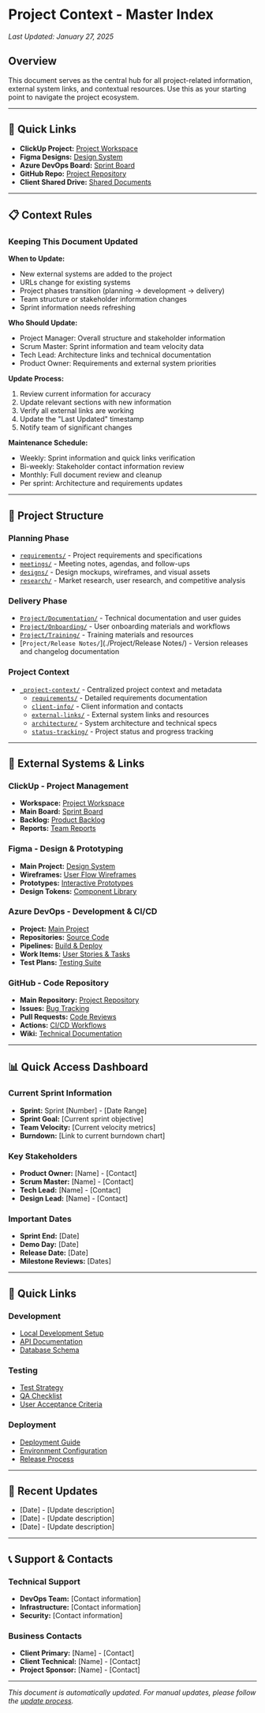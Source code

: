 # Project Context - Master Index

*Last Updated: January 27, 2025*

## Overview
This document serves as the central hub for all project-related information, external system links, and contextual resources. Use this as your starting point to navigate the project ecosystem.

---

## 🚀 Quick Links

- **ClickUp Project:** [Project Workspace](https://app.clickup.com/workspace/placeholder)
- **Figma Designs:** [Design System](https://www.figma.com/file/placeholder)
- **Azure DevOps Board:** [Sprint Board](https://dev.azure.com/organization/project/_boards)
- **GitHub Repo:** [Project Repository](https://github.com/organization/repository)
- **Client Shared Drive:** [Shared Documents](https://drive.google.com/drive/folders/placeholder)

---

## 📋 Context Rules

### Keeping This Document Updated

**When to Update:**
- New external systems are added to the project
- URLs change for existing systems
- Project phases transition (planning → development → delivery)
- Team structure or stakeholder information changes
- Sprint information needs refreshing

**Who Should Update:**
- Project Manager: Overall structure and stakeholder information
- Scrum Master: Sprint information and team velocity data
- Tech Lead: Architecture links and technical documentation
- Product Owner: Requirements and external system priorities

**Update Process:**
1. Review current information for accuracy
2. Update relevant sections with new information
3. Verify all external links are working
4. Update the "Last Updated" timestamp
5. Notify team of significant changes

**Maintenance Schedule:**
- Weekly: Sprint information and quick links verification
- Bi-weekly: Stakeholder contact information review
- Monthly: Full document review and cleanup
- Per sprint: Architecture and requirements updates

---

## 📁 Project Structure

### Planning Phase
- [`requirements/`](./requirements/) - Project requirements and specifications
- [`meetings/`](./meetings/) - Meeting notes, agendas, and follow-ups
- [`designs/`](./designs/) - Design mockups, wireframes, and visual assets
- [`research/`](./research/) - Market research, user research, and competitive analysis

### Delivery Phase
- [`Project/Documentation/`](./Project/Documentation/) - Technical documentation and user guides
- [`Project/Onboarding/`](./Project/Onboarding/) - User onboarding materials and workflows
- [`Project/Training/`](./Project/Training/) - Training materials and resources
- [`Project/Release Notes/`](./Project/Release Notes/) - Version releases and changelog documentation

### Project Context
- [`_project-context/`](./_project-context/) - Centralized project context and metadata
  - [`requirements/`](./_project-context/requirements/) - Detailed requirements documentation
  - [`client-info/`](./_project-context/client-info/) - Client information and contacts
  - [`external-links/`](./_project-context/external-links/) - External system links and resources
  - [`architecture/`](./_project-context/architecture/) - System architecture and technical specs
  - [`status-tracking/`](./_project-context/status-tracking/) - Project status and progress tracking

---

## 🔗 External Systems & Links

### ClickUp - Project Management
- **Workspace:** [Project Workspace](https://app.clickup.com/workspace/placeholder)
- **Main Board:** [Sprint Board](https://app.clickup.com/board/placeholder)
- **Backlog:** [Product Backlog](https://app.clickup.com/list/placeholder)
- **Reports:** [Team Reports](https://app.clickup.com/reports/placeholder)

### Figma - Design & Prototyping
- **Main Project:** [Design System](https://www.figma.com/file/placeholder)
- **Wireframes:** [User Flow Wireframes](https://www.figma.com/file/placeholder)
- **Prototypes:** [Interactive Prototypes](https://www.figma.com/proto/placeholder)
- **Design Tokens:** [Component Library](https://www.figma.com/file/placeholder)

### Azure DevOps - Development & CI/CD
- **Project:** [Main Project](https://dev.azure.com/organization/project)
- **Repositories:** [Source Code](https://dev.azure.com/organization/project/_git/repository)
- **Pipelines:** [Build & Deploy](https://dev.azure.com/organization/project/_build)
- **Work Items:** [User Stories & Tasks](https://dev.azure.com/organization/project/_workitems)
- **Test Plans:** [Testing Suite](https://dev.azure.com/organization/project/_testPlans)

### GitHub - Code Repository
- **Main Repository:** [Project Repository](https://github.com/organization/repository)
- **Issues:** [Bug Tracking](https://github.com/organization/repository/issues)
- **Pull Requests:** [Code Reviews](https://github.com/organization/repository/pulls)
- **Actions:** [CI/CD Workflows](https://github.com/organization/repository/actions)
- **Wiki:** [Technical Documentation](https://github.com/organization/repository/wiki)

---

## 📊 Quick Access Dashboard

### Current Sprint Information
- **Sprint:** Sprint [Number] - [Date Range]
- **Sprint Goal:** [Current sprint objective]
- **Team Velocity:** [Current velocity metrics]
- **Burndown:** [Link to current burndown chart]

### Key Stakeholders
- **Product Owner:** [Name] - [Contact]
- **Scrum Master:** [Name] - [Contact]
- **Tech Lead:** [Name] - [Contact]
- **Design Lead:** [Name] - [Contact]

### Important Dates
- **Sprint End:** [Date]
- **Demo Day:** [Date]
- **Release Date:** [Date]
- **Milestone Reviews:** [Dates]

---

## 🚀 Quick Links

### Development
- [Local Development Setup](./_project-context/architecture/local-setup.md)
- [API Documentation](./_project-context/architecture/api-docs.md)
- [Database Schema](./_project-context/architecture/database-schema.md)

### Testing
- [Test Strategy](./_project-context/requirements/test-strategy.md)
- [QA Checklist](./_project-context/status-tracking/qa-checklist.md)
- [User Acceptance Criteria](./_project-context/requirements/acceptance-criteria.md)

### Deployment
- [Deployment Guide](./_project-context/architecture/deployment-guide.md)
- [Environment Configuration](./_project-context/architecture/environment-config.md)
- [Release Process](./_project-context/status-tracking/release-process.md)

---

## 📝 Recent Updates
- [Date] - [Update description]
- [Date] - [Update description]
- [Date] - [Update description]

---

## 📞 Support & Contacts

### Technical Support
- **DevOps Team:** [Contact information]
- **Infrastructure:** [Contact information]
- **Security:** [Contact information]

### Business Contacts
- **Client Primary:** [Name] - [Contact]
- **Client Technical:** [Name] - [Contact]
- **Project Sponsor:** [Name] - [Contact]

---

*This document is automatically updated. For manual updates, please follow the [update process](./_project-context/status-tracking/document-update-process.md).*
